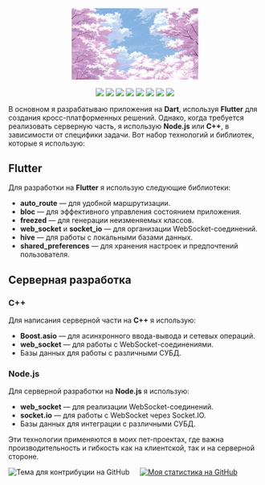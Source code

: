 
<div id="header" align="center">
  <img src="https://github.com/efedotof/efedotof/blob/6311b742097e5791760304a71cda632da2624db6/readmi_images/back.gif" width="50%"/>
</div>



<p align="center">
  <img src="https://img.shields.io/badge/JavaScript-ffb81c?style=for-the-badge&logo=javascript&logoColor=ffffff" />
  <img src="https://img.shields.io/badge/Node.js-6da55f?style=for-the-badge&logo=node.js&logoColor=ffffff" />
  <img src="https://img.shields.io/badge/React-61dafb?style=for-the-badge&logo=react&logoColor=black" />
  <img src="https://img.shields.io/badge/Flutter-02569B?style=for-the-badge&logo=flutter&logoColor=white" />
  <img src="https://img.shields.io/badge/HTML5-E34F26?style=for-the-badge&logo=html5&logoColor=ffffff" />
  <img src="https://img.shields.io/badge/CSS3-1572b6?style=for-the-badge&logo=css3&logoColor=ffffff" />
  <img src="https://img.shields.io/badge/MongoDB-47A248?style=for-the-badge&logo=mongodb&logoColor=ffffff" />
  <img src="https://img.shields.io/badge/Java-007396?style=for-the-badge&logo=java&logoColor=ffffff" />
</p>

В основном я разрабатываю приложения на **Dart**, используя **Flutter** для создания кросс-платформенных решений. Однако, когда требуется реализовать серверную часть, я использую **Node.js** или **C++**, в зависимости от специфики задачи. Вот набор технологий и библиотек, которые я использую:

## Flutter

Для разработки на **Flutter** я использую следующие библиотеки:

- **auto_route** — для удобной маршрутизации.
- **bloc** — для эффективного управления состоянием приложения.
- **freezed** — для генерации неизменяемых классов.
- **web_socket** и **socket_io** — для организации WebSocket-соединений.
- **hive** — для работы с локальными базами данных.
- **shared_preferences** — для хранения настроек и предпочтений пользователя.

## Серверная разработка

### C++

Для написания серверной части на **C++** я использую:

- **Boost.asio** — для асинхронного ввода-вывода и сетевых операций.
- **web_socket** — для работы с WebSocket-соединениями.
- Базы данных для работы с различными СУБД.

### Node.js

Для серверной разработки на **Node.js** я использую:

- **web_socket** — для реализации WebSocket-соединений.
- **socket.io** — для работы с WebSocket через Socket.IO.
- Базы данных для интеграции с различными СУБД.

Эти технологии применяются в моих пет-проектах, где важна производительность и гибкость как на клиентской, так и на серверной стороне.


<div style="display: grid; grid-template-columns: 1fr 1fr; gap: 20px;">
 
  <img src="https://github-readme-stats.vercel.app/api/top-langs/?username=efedotof&langs_count=10&theme=radical&layout=compact" alt="Тема для контрибуции на GitHub" />
  <a href="https://github.com/efedotof/github-readme-stats">
    <img src="https://github-readme-stats.vercel.app/api?username=efedotof&show_icons=true&hide_title=true&count_private=true&hide=prs&theme=dark" alt="Моя статистика на GitHub" />
  </a>
</div>


